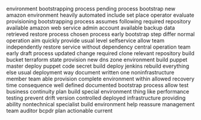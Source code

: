 environment bootstrapping process pending process bootstrap new amazon environment heavily automated include set place operator evaluate provisioning bootstrapping process assumes following required repository available amazon web service admin account available backup data retrieved restore process chosen process early bootstrap step differ normal operation aim quickly provide usual level selfservice allow team independently restore service without dependency central operation team early draft process updated change required clone relevant repository build bucket terraform state provision new dns zone environment build puppet master deploy puppet code secret build deploy jenkins rebuild everything else usual deployment way document written one noninfrastructure member team able provision complete environment within allowed recovery time consequence well defined documented bootstrap process allow test business continuity plan build special environment thing like performance testing prevent drift version controlled deployed infrastructure providing ability nontechnical specialist build environment help reassure management team auditor bcpdr plan actionable current